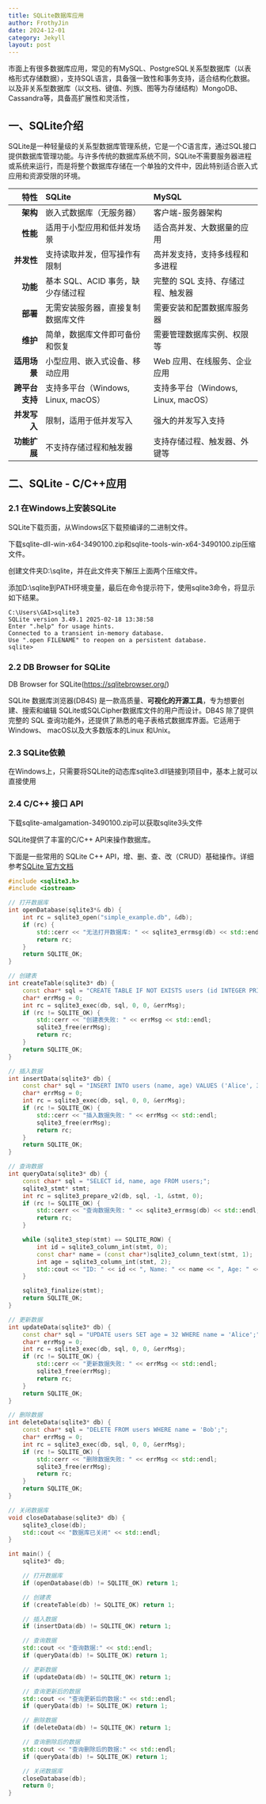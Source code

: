 ```yaml
---
title: SQLite数据库应用
author: FrothyJin
date: 2024-12-01
category: Jekyll
layout: post
---
```


市面上有很多数据库应用，常见的有MySQL、PostgreSQL关系型数据库（以表格形式存储数据），支持SQL语言，具备强一致性和事务支持，适合结构化数据。
以及非关系型数据库（以文档、键值、列族、图等为存储结构）MongoDB、Cassandra等，具备高扩展性和灵活性，

## 一、SQLite介绍
SQLite是一种轻量级的关系型数据库管理系统，它是一个C语言库，通过SQL接口提供数据库管理功能。与许多传统的数据库系统不同，SQLite不需要服务器进程或系统来运行，而是将整个数据库存储在一个单独的文件中，因此特别适合嵌入式应用和资源受限的环境。


| 特性             | SQLite                              | MySQL
|-:|:-|:-
| **架构**          | 嵌入式数据库（无服务器）               | 客户端-服务器架构                 
| **性能**          | 适用于小型应用和低并发场景             | 适合高并发、大数据量的应用       
| **并发性**        | 支持读取并发，但写操作有限制           | 高并发支持，支持多线程和多进程   
| **功能**          | 基本 SQL、ACID 事务，缺少存储过程      | 完整的 SQL 支持、存储过程、触发器
| **部署**          | 无需安装服务器，直接复制数据库文件      | 需要安装和配置数据库服务器       
| **维护**          | 简单，数据库文件即可备份和恢复          | 需要管理数据库实例、权限等       
| **适用场景**      | 小型应用、嵌入式设备、移动应用          | Web 应用、在线服务、企业应用    
| **跨平台支持**    | 支持多平台（Windows, Linux, macOS）    | 支持多平台（Windows, Linux, macOS） 
| **并发写入**      | 限制，适用于低并发写入                 | 强大的并发写入支持              
| **功能扩展**      | 不支持存储过程和触发器                 | 支持存储过程、触发器、外键等     

## 二、SQLite - C/C++应用

### 2.1 在Windows上安装SQLite
SQLite下载页面，从Windows区下载预编译的二进制文件。

下载sqlite-dll-win-x64-3490100.zip和sqlite-tools-win-x64-3490100.zip压缩文件。

创建文件夹D:\sqlite，并在此文件夹下解压上面两个压缩文件。

添加D:\sqlite到PATH环境变量，最后在命令提示符下，使用sqlite3命令，将显示如下结果。

```
C:\Users\GAI>sqlite3
SQLite version 3.49.1 2025-02-18 13:38:58
Enter ".help" for usage hints.
Connected to a transient in-memory database.
Use ".open FILENAME" to reopen on a persistent database.
sqlite>
```

### 2.2 DB Browser for SQLite

DB Browser for SQLite(https://sqlitebrowser.org/)

SQLite 数据库浏览器(DB4S) 是一款高质量、**可视化的开源工具**，专为想要创建、搜索和编辑 SQLite或SQLCipher数据库文件的用户而设计。DB4S 除了提供完整的 SQL 查询功能外，还提供了熟悉的电子表格式数据库界面。它适用于Windows、 macOS以及大多数版本的Linux 和Unix。

### 2.3 SQLite依赖

在Windows上，只需要将SQLite的动态库sqlite3.dll链接到项目中，基本上就可以直接使用

### 2.4 C/C++ 接口 API

下载sqlite-amalgamation-3490100.zip可以获取sqlite3头文件

SQLite提供了丰富的C/C++ API来操作数据库。

下面是一些常用的 SQLite C++ API，增、删、查、改（CRUD）基础操作。详细参考[SQLite 官方文档](https://www.sqlite.org/)

```c++
#include <sqlite3.h>
#include <iostream>

// 打开数据库
int openDatabase(sqlite3*& db) {
    int rc = sqlite3_open("simple_example.db", &db);
    if (rc) {
        std::cerr << "无法打开数据库: " << sqlite3_errmsg(db) << std::endl;
        return rc;
    }
    return SQLITE_OK;
}

// 创建表
int createTable(sqlite3* db) {
    const char* sql = "CREATE TABLE IF NOT EXISTS users (id INTEGER PRIMARY KEY AUTOINCREMENT, name TEXT, age INTEGER);";
    char* errMsg = 0;
    int rc = sqlite3_exec(db, sql, 0, 0, &errMsg);
    if (rc != SQLITE_OK) {
        std::cerr << "创建表失败: " << errMsg << std::endl;
        sqlite3_free(errMsg);
        return rc;
    }
    return SQLITE_OK;
}

// 插入数据
int insertData(sqlite3* db) {
    const char* sql = "INSERT INTO users (name, age) VALUES ('Alice', 30), ('Bob', 25), ('Charlie', 35);";
    char* errMsg = 0;
    int rc = sqlite3_exec(db, sql, 0, 0, &errMsg);
    if (rc != SQLITE_OK) {
        std::cerr << "插入数据失败: " << errMsg << std::endl;
        sqlite3_free(errMsg);
        return rc;
    }
    return SQLITE_OK;
}

// 查询数据
int queryData(sqlite3* db) {
    const char* sql = "SELECT id, name, age FROM users;";
    sqlite3_stmt* stmt;
    int rc = sqlite3_prepare_v2(db, sql, -1, &stmt, 0);
    if (rc != SQLITE_OK) {
        std::cerr << "查询数据失败: " << sqlite3_errmsg(db) << std::endl;
        return rc;
    }

    while (sqlite3_step(stmt) == SQLITE_ROW) {
        int id = sqlite3_column_int(stmt, 0);
        const char* name = (const char*)sqlite3_column_text(stmt, 1);
        int age = sqlite3_column_int(stmt, 2);
        std::cout << "ID: " << id << ", Name: " << name << ", Age: " << age << std::endl;
    }

    sqlite3_finalize(stmt);
    return SQLITE_OK;
}

// 更新数据
int updateData(sqlite3* db) {
    const char* sql = "UPDATE users SET age = 32 WHERE name = 'Alice';";
    char* errMsg = 0;
    int rc = sqlite3_exec(db, sql, 0, 0, &errMsg);
    if (rc != SQLITE_OK) {
        std::cerr << "更新数据失败: " << errMsg << std::endl;
        sqlite3_free(errMsg);
        return rc;
    }
    return SQLITE_OK;
}

// 删除数据
int deleteData(sqlite3* db) {
    const char* sql = "DELETE FROM users WHERE name = 'Bob';";
    char* errMsg = 0;
    int rc = sqlite3_exec(db, sql, 0, 0, &errMsg);
    if (rc != SQLITE_OK) {
        std::cerr << "删除数据失败: " << errMsg << std::endl;
        sqlite3_free(errMsg);
        return rc;
    }
    return SQLITE_OK;
}

// 关闭数据库
void closeDatabase(sqlite3* db) {
    sqlite3_close(db);
    std::cout << "数据库已关闭" << std::endl;
}

int main() {
    sqlite3* db;

    // 打开数据库
    if (openDatabase(db) != SQLITE_OK) return 1;

    // 创建表
    if (createTable(db) != SQLITE_OK) return 1;

    // 插入数据
    if (insertData(db) != SQLITE_OK) return 1;

    // 查询数据
    std::cout << "查询数据:" << std::endl;
    if (queryData(db) != SQLITE_OK) return 1;

    // 更新数据
    if (updateData(db) != SQLITE_OK) return 1;

    // 查询更新后的数据
    std::cout << "查询更新后的数据:" << std::endl;
    if (queryData(db) != SQLITE_OK) return 1;

    // 删除数据
    if (deleteData(db) != SQLITE_OK) return 1;

    // 查询删除后的数据
    std::cout << "查询删除后的数据:" << std::endl;
    if (queryData(db) != SQLITE_OK) return 1;

    // 关闭数据库
    closeDatabase(db);
    return 0;
}
```



